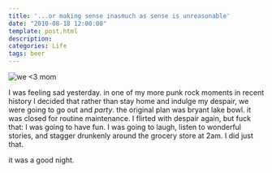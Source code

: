 ```yaml
---
title: '...or making sense inasmuch as sense is unreasonable'
date: "2010-08-18 12:00:00"
template: post.html
description: 
categories: Life
tags: beer
---
```


![we <3 mom](http://f.slowtheory.com/4904508342_faefd3d215.jpg "we <3 mom")  
  
I was feeling sad yesterday. in one of my more punk rock moments in recent history I decided that rather than stay home and indulge my despair, we were going to go out and *party*. the original plan was bryant lake bowl. it was closed for routine maintenance. I flirted with despair again, but fuck that: I was going to have fun. I was going to laugh, listen to wonderful stories, and stagger drunkenly around the grocery store at 2am. I did just that.  
  
it was a good night.